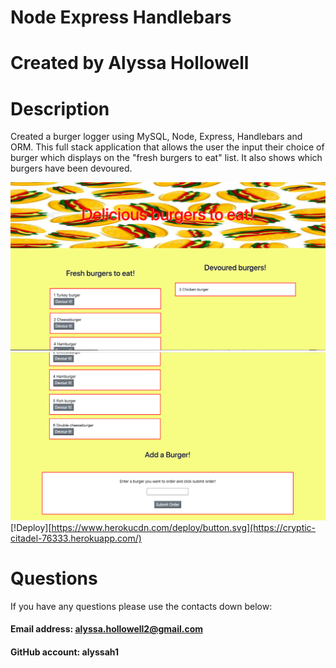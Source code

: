 # Node Express Handlebars

# Created by Alyssa Hollowell

# Description
Created a burger logger using MySQL, Node, Express, Handlebars and ORM. This full stack application that allows the user the input their choice of burger which displays on the "fresh burgers to eat" list. It also shows which burgers have been devoured. 

![Screenshot1](https://github.com/alyssah1/Burger/blob/master/public/assets/img/burger1.png)
![Screenshot2](https://github.com/alyssah1/Burger/blob/master/public/assets/img/burger2.png)
[!Deploy][https://www.herokucdn.com/deploy/button.svg](https://cryptic-citadel-76333.herokuapp.com/)



# Questions
If you have any questions please use the contacts down below:

#### Email address: alyssa.hollowell2@gmail.com
#### GitHub account: alyssah1
